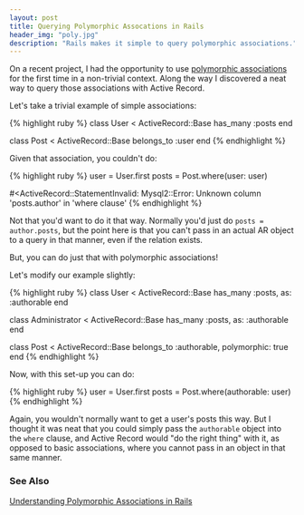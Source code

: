 ```yaml
---
layout: post
title: Querying Polymorphic Assocations in Rails
header_img: "poly.jpg"
description: "Rails makes it simple to query polymorphic associations."
---
```

<p>On a recent project, I had the opportunity to use <a
href="http://guides.rubyonrails.org/association_basics.html#polymorphic-associations">polymorphic
associations</a> for the first time in a non-trivial context. Along the way I discovered a neat way to query those associations with Active Record.</p>

<p>Let's take a trivial example of simple associations:</p>

<p>
{% highlight ruby %}
class User < ActiveRecord::Base
  has_many :posts
end

class Post < ActiveRecord::Base
  belongs_to :user
end
{% endhighlight %}
</p>

<p>Given that association, you couldn't do:</p>
<p>
{% highlight ruby %}
user = User.first
posts = Post.where(user: user)

#<ActiveRecord::StatementInvalid: Mysql2::Error: Unknown column 'posts.author' in 'where clause'
{% endhighlight %}
</p>

<p>Not that you'd want to do it that way. Normally you'd just do
<code>posts = author.posts</code>, but the point here is that you can't pass in
an actual AR object to a query in that manner, even if the relation
exists.</p>

<p>But, you can do just that with polymorphic associations!</p>

<p>Let's modify our example slightly:</p>

<p>
{% highlight ruby %}
class User < ActiveRecord::Base
  has_many :posts, as: :authorable
end

class Administrator < ActiveRecord::Base
  has_many :posts, as: :authorable
end

class Post < ActiveRecord::Base
  belongs_to :authorable, polymorphic: true
end
{% endhighlight %}
</p>

<p>Now, with this set-up you can do:</p>

<p>
{% highlight ruby %}
user = User.first
posts = Post.where(authorable: user)
{% endhighlight %}
</p>

<p>Again, you wouldn't normally want to get a user's posts this way. But I
thought it was neat that you could simply pass the <code>authorable</code> object
into the <code>where</code> clause, and Active Record would "do the right thing"
with it, as opposed to basic associations, where you cannot pass in an
object in that same manner.</p>

<h3>See Also</h3>
<p><a
href="http://www.gotealeaf.com/blog/understanding-polymorphic-associations-in-rails">Understanding Polymorphic Associations in Rails</a></p>
